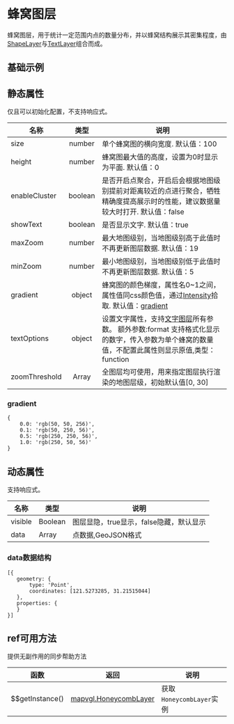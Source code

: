 # 蜂窝图层
蜂窝图层，用于统计一定范围内点的数量分布，并以蜂窝结构展示其密集程度，由[ShapeLayer](https://mapv.baidu.com/gl/docs/ShapeLayer.html)与[TextLayer](https://mapv.baidu.com/gl/docs/TextLayer.html)组合而成。

## 基础示例

<vuep template="#example"></vuep>

<script v-pre type="text/x-template" id="example">

  <template>
    <div class="bmap-page-container">
      <el-bmap vid="bmapDemo" :tilt="60" :heading="0" :zoom="zoom" :center="center" class="bmap-demo">
        <el-bmapv-view>
            <el-bmapv-honeycomb-layer :enable-cluster="true" :data="data"></el-bmapv-honeycomb-layer>
        </el-bmapv-view>
      </el-bmap>
    </div>
  </template>

  <style>
    .bmap-demo {
      height: 300px;
    }
  </style>

  <script>
  
    module.exports = {
      name: 'bmap-page',
      data() {
        
        return {
          count: 1,
          zoom: 14,
          center: [121.5273285, 31.21515044],
          data: [{
              geometry: {
                  type: 'Point',
                  coordinates: [121.5273285, 31.21515044]
              },
              properties: {
              }
          },{
              geometry: {
                  type: 'Point',
                  coordinates: [121.5373285, 31.21515044]
              },
              properties: {
              }
          },{
              geometry: {
                  type: 'Point',
                  coordinates: [121.5373285, 31.22515044]
              },
              properties: {
              }
          }]
        };
      },
      mounted(){
      },
      methods: {
      }
    };
  </script>

</script>


## 静态属性
仅且可以初始化配置，不支持响应式。

名称 | 类型 | 说明
---|:---:|---
size | number | 单个蜂窝图的横向宽度. 默认值：100
height | number | 蜂窝图最大值的高度，设置为0时显示为平面. 默认值：0
enableCluster | boolean | 是否开启点聚合，开启后会根据地图级别提前对距离较近的点进行聚合，牺牲精确度提高展示时的性能，建议数据量较大时打开. 默认值：false
showText | boolean | 是否显示文字. 默认值：true
maxZoom | number | 最大地图级别，当地图级别高于此值时不再更新图层数据. 默认值：19
minZoom | number | 最小地图级别，当地图级别低于此值时不再更新图层数据. 默认值：5
gradient | object | 蜂窝图的颜色梯度，属性名0~1之间，属性值同css颜色值，通过[Intensity](https://mapv.baidu.com/gl/docs/Intensity.html)拾取.  默认值：[gradient](#gradient)
textOptions | object | 设置文字属性，支持[文字图层](https://mapv.baidu.com/gl/docs/TextLayer.html)所有参数。 额外参数:format 支持格式化显示的数字，传入参数为单个蜂窝的数量值，不配置此属性则显示原值,类型：function
zoomThreshold | Array | 全图层均可使用，用来指定图层执行渲染的地图层级，初始默认值[0, 30]

### gradient
```
{
    0.0: 'rgb(50, 50, 256)',
    0.1: 'rgb(50, 250, 56)',
    0.5: 'rgb(250, 250, 56)',
    1.0: 'rgb(250, 50, 56)'
}
```

## 动态属性
支持响应式。

名称 | 类型 | 说明
---|---|---|
visible | Boolean | 图层显隐，true显示，false隐藏，默认显示
data | Array  | 点数据,GeoJSON格式
                         
### data数据结构
```
[{
   geometry: {
       type: 'Point',
       coordinates: [121.5273285, 31.21515044]
   },
   properties: {
   }
}]
```

## ref可用方法
提供无副作用的同步帮助方法

函数 | 返回 | 说明
---|---|---|
$$getInstance() | [mapvgl.HoneycombLayer](https://mapv.baidu.com/gl/docs/HoneycombLayer.html) | 获取`HoneycombLayer`实例
